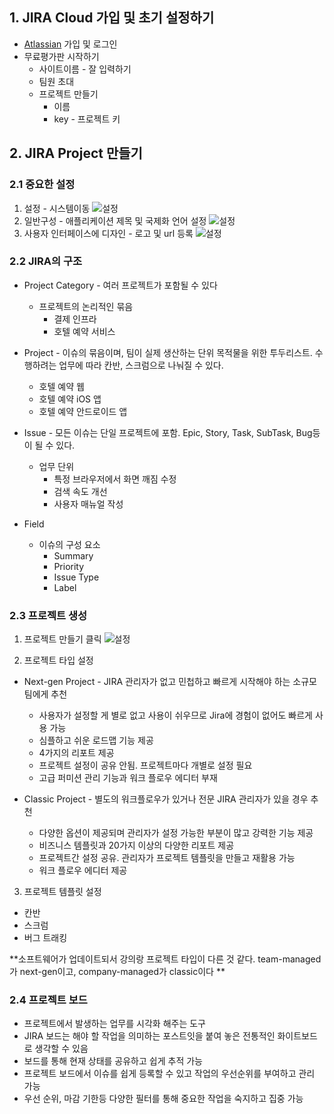 ## 1. JIRA Cloud 가입 및 초기 설정하기
* [Atlassian](https://www.atlassian.com/ko) 가입 및 로그인
* 무료평가판 시작하기
  * 사이트이름 - 잘 입력하기
  * 팀원 초대
  * 프로젝트 만들기
    * 이름
    * key - 프로젝트 키

## 2. JIRA Project 만들기
### 2.1 중요한 설정
1. 설정 - 시스템이동
  ![설정](./assets/section_2-2_1.png)
2. 일반구성 - 애플리케이션 제목 및 국제화 언어 설정
  ![설정](./assets/section_2-2_2.png)
3. 사용자 인터페이스에 디자인 - 로고 및 url 등록
  ![설정](./assets/section_2-2_3.png)

### 2.2 JIRA의 구조
* Project Category - 여러 프로젝트가 포함될 수 있다
  * 프로젝트의 논리적인 묶음
    * 결제 인프라
    * 호텔 예약 서비스

* Project - 이슈의 묶음이며, 팀이 실제 생산하는 단위 목적물을 위한 투두리스트. 수행하려는 업무에 따라 칸반, 스크럼으로 나눠질 수 있다.
  * 호텔 예약 웹
  * 호텔 예약 iOS 앱
  * 호텔 예약 안드로이드 앱

* Issue - 모든 이슈는 단일 프로젝트에 포함. Epic, Story, Task, SubTask, Bug등이 될 수 있다.
  * 업무 단위
    * 특정 브라우저에서 화면 깨짐 수정
    * 검색 속도 개선
    * 사용자 매뉴얼 작성

* Field
  * 이슈의 구성 요소
    * Summary
    * Priority
    * Issue Type
    * Label

### 2.3 프로젝트 생성
1. 프로젝트 만들기 클릭
  ![설정](./assets/section_2-2_4.png)

2. 프로젝트 타입 설정
* Next-gen Project - JIRA 관리자가 없고 민첩하고 빠르게 시작해야 하는 소규모 팀에게 추천
  * 사용자가 설정할 게 별로 없고 사용이 쉬우므로 Jira에 경험이 없어도 빠르게 사용 가능
  * 심플하고 쉬운 로드맵 기능 제공
  * 4가지의 리포트 제공
  * 프로젝트 설정이 공유 안됨. 프로젝트마다 개별로 설정 필요
  * 고급 퍼미션 관리 기능과 워크 플로우 에디터 부재

* Classic Project - 별도의 워크플로우가 있거나 전문 JIRA 관리자가 있을 경우 추천
  * 다양한 옵션이 제공되며 관리자가 설정 가능한 부분이 많고 강력한 기능 제공
  * 비즈니스 템플릿과 20가지 이상의 다양한 리포트 제공
  * 프로젝트간 설정 공유. 관리자가 프로젝트 템플릿을 만들고 재활용 가능
  * 워크 플로우 에디터 제공

3. 프로젝트 템플릿 설정
  * 칸반
  * 스크럼
  * 버그 트래킹

**소프트웨어가 업데이트되서 강의랑 프로젝트 타입이 다른 것 같다. team-managed가 next-gen이고,  company-managed가 classic이다 **

### 2.4 프로젝트 보드
* 프로젝트에서 발생하는 업무를 시각화 해주는 도구
* JIRA 보드는 해야 할 작업을 의미하는 포스트잇을 붙여 놓은 전통적인 화이트보드로 생각할 수 있음
* 보드를 통해 현재 상태를 공유하고 쉽게 추적 가능
* 프로젝트 보드에서 이슈를 쉽게 등록할 수 있고 작업의 우선순위를 부여하고 관리 가능
* 우선 순위, 마감 기한등 다양한 필터를 통해 중요한 작업을 숙지하고 집중 가능
